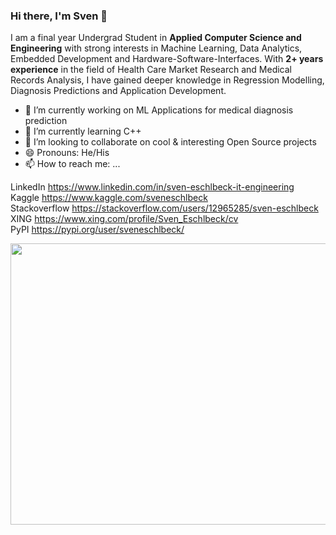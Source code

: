 ### Hi there, I'm Sven 👋

I am a final year Undergrad Student in **Applied Computer Science and Engineering** with strong interests in Machine Learning, Data Analytics, Embedded Development and Hardware-Software-Interfaces. With **2+ years experience** in the field of Health Care Market Research and Medical Records Analysis, I have gained deeper knowledge in Regression Modelling, Diagnosis Predictions and Application Development.

- 🔭 I’m currently working on ML Applications for medical diagnosis prediction
- 🌱 I’m currently learning C++
- 👯 I’m looking to collaborate on cool & interesting Open Source projects
- 😄 Pronouns: He/His
- 📫 How to reach me: ...

LinkedIn			  https://www.linkedin.com/in/sven-eschlbeck-it-engineering  
Kaggle			    https://www.kaggle.com/sveneschlbeck  
Stackoverflow		https://stackoverflow.com/users/12965285/sven-eschlbeck  
XING			      https://www.xing.com/profile/Sven_Eschlbeck/cv  
PyPI			      https://pypi.org/user/sveneschlbeck/  

<img src="https://i.gifer.com/origin/18/183e08cdc3ae87ee9c14fa74ef83a5b9.gif" width="900" height="450" />
